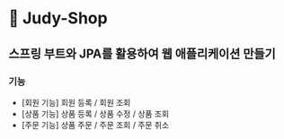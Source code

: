 # 🌿 Judy-Shop
## 스프링 부트와 JPA를 활용하여 웹 애플리케이션 만들기  
### 기능  
- [회원 기능] 회원 등록 / 회원 조회
- [상품 기능] 상품 등록 / 상품 수정 / 상품 조회
- [주문 기능] 상품 주문 / 주문 조회 / 주문 취소
